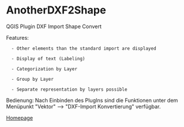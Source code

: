 # AnotherDXF2Shape
QGIS Plugin DXF Import Shape Convert


Features:
      
      - Other elements than the standard import are displayed 
      
      - Display of text (Labeling)
      
      - Categorization by Layer
      
      - Group by Layer
      
      - Separate representation by layers possible
      

Bedienung:
Nach Einbinden des PlugIns sind die Funktionen unter dem Menüpunkt "Vektor" --> "DXF-Import Konvertierung" verfügbar.

[Homepage](http://forum.makobo.de/viewtopic.php?f=3&t=39)
